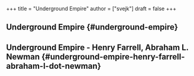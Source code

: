 +++
title = "Underground Empire"
author = ["svejk"]
draft = false
+++

## Underground Empire {#underground-empire}


## Underground Empire - Henry Farrell, Abraham L. Newman {#underground-empire-henry-farrell-abraham-l-dot-newman}
